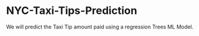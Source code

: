 # NYC-Taxi-Tips-Prediction
We will predict the Taxi Tip amount paid using a regression Trees ML Model.
